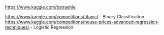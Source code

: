 https://www.kaggle.com/bstraehle  

https://www.kaggle.com/competitions/titanic/ - Binary Classification  
https://www.kaggle.com/competitions/house-prices-advanced-regression-techniques/ - Logistic Regression  
